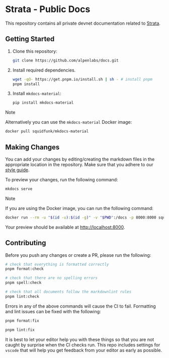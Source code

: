# Strata - Public Docs

This repository contains all private devnet documentation related to [Strata](https://stratabtc.org).

## Getting Started

1. Clone this repository:

   ```bash
   git clone https://github.com/alpenlabs/docs.git
   ```

2. Install required dependencies.

   ```bash
   wget -qO- https://get.pnpm.io/install.sh | sh - # install pnpm
   pnpm install
   ```

3. Install `mkdocs-material`:

   ```bash
   pip install mkdocs-material
   ```

> [!NOTE]
> Alternatively you can use the `mkdocs-material` Docker image:
>
> ```bash
> docker pull squidfunk/mkdocs-material
> ```

## Making Changes

You can add your changes by editing/creating the markdown files in the
appropriate location in the repository. Make sure that you adhere to our
[style guide](./style-guide.md).

To preview your changes, run the following command:

```bash
mkdocs serve
```

> [!NOTE]
> If you are using the Docker image, you can run the following command:
>
> ```bash
> docker run --rm -u "$(id -u):$(id -g)" -v "$PWD":/docs -p 8000:8000 squidfunk/mkdocs-material
> ```

Your preview should be available at <http://localhost:8000>.

## Contributing

Before you push any changes or create a PR, please run the following:

```bash
# check that everything is formatted correctly
pnpm format:check

# check that there are no spelling errors
pnpm spell:check

# check that all documents follow the markdownlint rules
pnpm lint:check
```

Errors in any of the above commands will cause the CI to fail.
Formatting and lint issues can be fixed with the following:

```bash
pnpm format:fix

pnpm lint:fix
```

It is best to let your editor help you with these things so that you are not
caught by surprise when the CI checks run. This repo includes settings for
`vscode` that will help you get feedback from your editor as early as possible.
